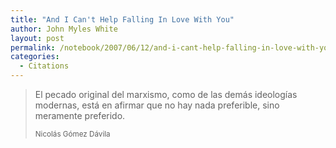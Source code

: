 ```yaml
---
title: "And I Can't Help Falling In Love With You"
author: John Myles White
layout: post
permalink: /notebook/2007/06/12/and-i-cant-help-falling-in-love-with-you/
categories:
  - Citations
---
```


<blockquote>
<p>El pecado original del marxismo, como de las demás ideologías modernas, está en afirmar que no hay nada preferible, sino meramente preferido.

<small>Nicolás Gómez Dávila</small>
</blockquote>
